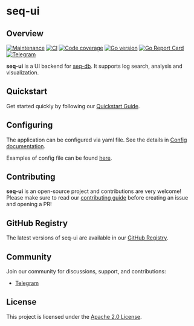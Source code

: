 # seq-ui

## Overview
[![Maintenance](https://img.shields.io/badge/Maintained%3F-yes-green.svg)](https://github.com/ozontech/seq-ui/graphs/commit-activity)
[![CI](https://github.com/ozontech/seq-ui/actions/workflows/ci.yml/badge.svg)](https://github.com/ozontech/seq-ui/actions/workflows/ci.yml)
[![Code coverage](https://codecov.io/github/ozontech/seq-ui/coverage.svg?branch=main)](https://codecov.io/github/ozontech/seq-ui?branch=main)
[![Go version](https://img.shields.io/github/go-mod/go-version/ozontech/seq-ui)](https://github.com/ozontech/seq-ui)
[![Go Report Card](https://goreportcard.com/badge/github.com/ozontech/seq-ui)](https://goreportcard.com/report/github.com/ozontech/seq-ui)
[![Telegram](https://telegram-badge.vercel.app/api/telegram-badge?channelId=@file_d_community)](https://t.me/file_d_community)

**seq-ui** is a UI backend for [seq-db](https://github.com/ozontech/seq-db).
It supports log search, analysis and visualization.

## Quickstart

Get started quickly by following our [Quickstart Guide](/docs/en/01-quickstart.md).

## Configuring

The application can be configured via yaml file. See the details in [Config documentation](/docs/en/02-configuration.md).

Examples of config file can be found [here](/config).

## Contributing

**seq-ui** is an open-source project and contributions are very welcome! Please make sure to read our [contributing guide](/CONTRIBUTING.md) before creating an issue and opening a PR!

## GitHub Registry

The latest versions of seq-ui are available in
our [GitHub Registry](https://github.com/ozontech/seq-ui/pkgs/container/seq-ui).

## Community

Join our community for discussions, support, and contributions:
- [Telegram](https://t.me/file_d_community)

## License

This project is licensed under the [Apache 2.0 License](/LICENSE).